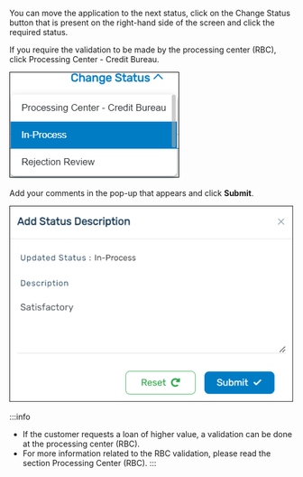 You can move the application to the next status, click on the Change Status button that is present on the right-hand side of the screen and click the required status.

If you require the validation to be made by the processing center (RBC), click Processing Center - Credit Bureau.

![image](./image/Fig20.png "Figure 20")

Add your comments in the pop-up that appears and click **Submit**.

![image](./image/Fig21.png "Figure 21")

:::info

- If the customer requests a loan of higher value, a validation can be done at the processing center (RBC).
- For more information related to the RBC validation, please read the section Processing Center (RBC).
  :::
